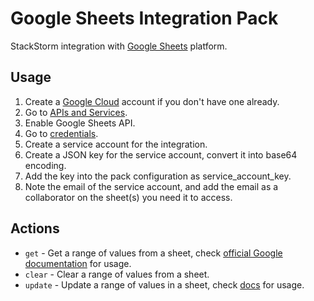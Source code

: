 # Google Sheets Integration Pack

StackStorm integration with [Google Sheets](https://workspace.google.com/products/sheets/) platform.

## Usage

1. Create a [Google Cloud](https://cloud.google.com/) account if you don't have one already.
1. Go to [APIs and Services](https://console.cloud.google.com/apis/dashboard?project=messam-409712).
1. Enable Google Sheets API.
1. Go to [credentials](https://console.cloud.google.com/apis/credentials?project=messam-409712).
1. Create a service account for the integration.
1. Create a JSON key for the service account, convert it into base64 encoding.
1. Add the key into the pack configuration as service_account_key.
1. Note the email of the service account, and add the email as a collaborator on the sheet(s) you need it to access.

## Actions

* ``get`` - Get a range of values from a sheet, check [official Google documentation](https://googleapis.github.io/google-api-python-client/docs/dyn/sheets_v4.spreadsheets.values.html#get) for usage.
* ``clear`` - Clear a range of values from a sheet.
* ``update`` - Update a range of values in a sheet, check [docs](https://googleapis.github.io/google-api-python-client/docs/dyn/sheets_v4.spreadsheets.values.html#update) for usage.
